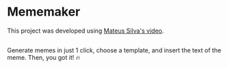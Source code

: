 # Mememaker 

This project was developed using [Mateus Silva's video](https://github.com). 

##

Generate memes in just 1 click, choose a template, and insert the text of the meme. Then, you got it! :fire:
